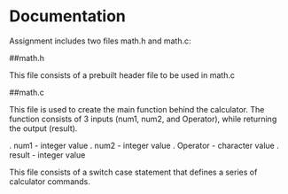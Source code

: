 # Documentation

Assignment includes two files math.h and math.c:

##math.h 

This file consists of a prebuilt header file to be used in math.c

##math.c 

This file is used to create the main function behind the calculator. The function consists of 3 inputs (num1, num2, and Operator), while returning the output (result).

 . num1 - integer value 
 . num2 - integer value
 . Operator - character value
 . result - integer value
 
 
This file consists of a switch case statement that defines a series of calculator commands.
